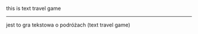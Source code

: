 this is text travel game

----------------------------

jest to gra tekstowa o podróżach (text travel game)
